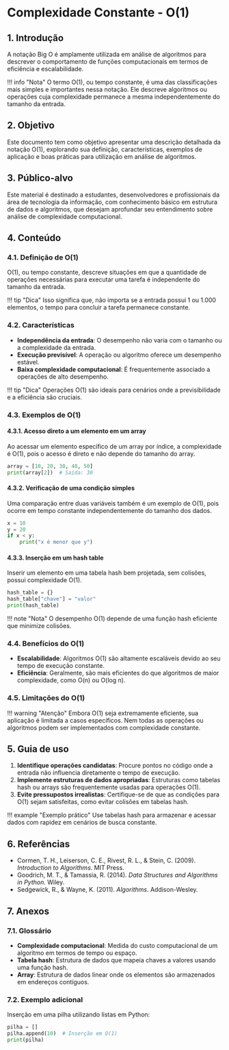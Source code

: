 # Complexidade Constante - O(1)

## 1. Introdução

A notação Big O é amplamente utilizada em análise de algoritmos para descrever o comportamento de funções computacionais em termos de eficiência e escalabilidade.

!!! info "Nota"
    O termo O(1), ou tempo constante, é uma das classificações mais simples e importantes nessa notação. Ele descreve algoritmos ou operações cuja complexidade permanece a mesma independentemente do tamanho da entrada.

## 2. Objetivo

Este documento tem como objetivo apresentar uma descrição detalhada da notação O(1), explorando sua definição, características, exemplos de aplicação e boas práticas para utilização em análise de algoritmos.

## 3. Público-alvo

Este material é destinado a estudantes, desenvolvedores e profissionais da área de tecnologia da informação, com conhecimento básico em estrutura de dados e algoritmos, que desejam aprofundar seu entendimento sobre análise de complexidade computacional.

## 4. Conteúdo

### 4.1. Definição de O(1)

O(1), ou tempo constante, descreve situações em que a quantidade de operações necessárias para executar uma tarefa é independente do tamanho da entrada.

!!! tip "Dica"
    Isso significa que, não importa se a entrada possui 1 ou 1.000 elementos, o tempo para concluir a tarefa permanece constante.

### 4.2. Características

- **Independência da entrada**: O desempenho não varia com o tamanho ou a complexidade da entrada.
- **Execução previsível**: A operação ou algoritmo oferece um desempenho estável.
- **Baixa complexidade computacional**: É frequentemente associado a operações de alto desempenho.

!!! tip "Dica"
    Operações O(1) são ideais para cenários onde a previsibilidade e a eficiência são cruciais.

### 4.3. Exemplos de O(1)

#### 4.3.1. Acesso direto a um elemento em um array

Ao acessar um elemento específico de um array por índice, a complexidade é O(1), pois o acesso é direto e não depende do tamanho do array.

```python
array = [10, 20, 30, 40, 50]
print(array[2])  # Saída: 30
```

#### 4.3.2. Verificação de uma condição simples

Uma comparação entre duas variáveis também é um exemplo de O(1), pois ocorre em tempo constante independentemente do tamanho dos dados.

```python
x = 10
y = 20
if x < y:
    print("x é menor que y")
```

#### 4.3.3. Inserção em um hash table

Inserir um elemento em uma tabela hash bem projetada, sem colisões, possui complexidade O(1).

```python
hash_table = {}
hash_table["chave"] = "valor"
print(hash_table)
```

!!! note "Nota"
    O desempenho O(1) depende de uma função hash eficiente que minimize colisões.

### 4.4. Benefícios do O(1)

- **Escalabilidade**: Algoritmos O(1) são altamente escaláveis devido ao seu tempo de execução constante.
- **Eficiência**: Geralmente, são mais eficientes do que algoritmos de maior complexidade, como O(n) ou O(log n).

### 4.5. Limitações do O(1)

!!! warning "Atenção"
    Embora O(1) seja extremamente eficiente, sua aplicação é limitada a casos específicos. Nem todas as operações ou algoritmos podem ser implementados com complexidade constante.

## 5. Guia de uso

1. **Identifique operações candidatas**: Procure pontos no código onde a entrada não influencia diretamente o tempo de execução.
2. **Implemente estruturas de dados apropriadas**: Estruturas como tabelas hash ou arrays são frequentemente usadas para operações O(1).
3. **Evite pressupostos irrealistas**: Certifique-se de que as condições para O(1) sejam satisfeitas, como evitar colisões em tabelas hash.

!!! example "Exemplo prático"
    Use tabelas hash para armazenar e acessar dados com rapidez em cenários de busca constante.

## 6. Referências

- Cormen, T. H., Leiserson, C. E., Rivest, R. L., & Stein, C. (2009). *Introduction to Algorithms*. MIT Press.
- Goodrich, M. T., & Tamassia, R. (2014). *Data Structures and Algorithms in Python*. Wiley.
- Sedgewick, R., & Wayne, K. (2011). *Algorithms*. Addison-Wesley.

## 7. Anexos

### 7.1. Glossário

- **Complexidade computacional**: Medida do custo computacional de um algoritmo em termos de tempo ou espaço.
- **Tabela hash**: Estrutura de dados que mapeia chaves a valores usando uma função hash.
- **Array**: Estrutura de dados linear onde os elementos são armazenados em endereços contíguos.

### 7.2. Exemplo adicional

Inserção em uma pilha utilizando listas em Python:

```python
pilha = []
pilha.append(10)  # Inserção em O(1)
print(pilha)
```
